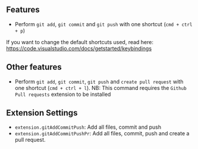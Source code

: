 ## Features

* Perform `git add`,  `git commit` and `git push` with one shortcut (`cmd + ctrl + p`)

If you want to change the default shortcuts used, read here: https://code.visualstudio.com/docs/getstarted/keybindings

## Other features

* Perform `git add`,  `git commit`,  `git push` and `create pull request` with one shortcut (`cmd + ctrl + l`). NB: This command requires the `Github Pull requests` extension to be installed

## Extension Settings

* `extension.gitAddCommitPush`: Add all files, commit and push 
* `extension.gitAddCommitPushPr`: Add all files, commit, push and create a pull request. 


